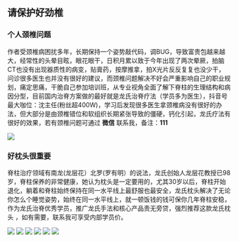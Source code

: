 ## 请保护好劲椎

### 个人颈椎问题

作者受颈椎病困扰多年，长期保持一个姿势敲代码，调BUG，导致富贵包越来越大，经常性的头晕目眩，眼花眼干，日积月累以致于今年出现了两次晕厥，拍脑CT也没有出现器质性的病变，贴膏药，按摩推拿，拍X光片反反复复也没少干，问诊很多医生也并没有很好的建议，而颈椎问题解决不好会严重影响自己的职业规划，痛定思痛，干脆自己参加培训班，从专业视角全面了解下脊柱的生理结构和病因分型，目前国内治脊方案做的最好就是龙氏治脊疗法（学员多为医生），抖音号最大咖位：沈主任(粉丝超400W)，学习后发现很多医生拿颈椎病没有很好的办法，但大部分是由颈椎错位和软组织长期紧张导致的僵硬，钙化引起，龙氏疗法有很好的效果，若有颈椎问题可通过 **微信** 联系我，备注：**111**

![](https://weharmonyos.oss-cn-hangzhou.aliyuncs.com/resources/龙脊康/youxiu3.jpg)

### 好枕头很重要
脊柱治疗领域有南龙(龙层花）北罗(罗有明）的说法，龙氏创始人龙层花教授已98岁，脊柱保养的非常健康，她认为枕头是一定要用的，尤其30岁以后，脊柱开始退化，躺着和脊柱始终保持在同一水平线上最舒服也最安全，龙氏枕头解决了无论你怎么个睡觉姿势，始终在同一水平线上，就一顿饭钱的钱可保你几年脊柱安稳，作为龙氏治脊优秀学员，推广龙氏手法和核心产品责无旁贷，强烈推荐这款龙氏枕头 ，如有需要，联系我可享受内部学员价。

![](https://weharmonyos.oss-cn-hangzhou.aliyuncs.com/resources/龙脊康/3.jpg)
![](https://weharmonyos.oss-cn-hangzhou.aliyuncs.com/resources/龙脊康/1.jpg)
![](https://weharmonyos.oss-cn-hangzhou.aliyuncs.com/resources/龙脊康/5.jpg)
![](https://weharmonyos.oss-cn-hangzhou.aliyuncs.com/resources/龙脊康/7.jpg)
![](https://weharmonyos.oss-cn-hangzhou.aliyuncs.com/resources/龙脊康/2.jpg)
![](https://weharmonyos.oss-cn-hangzhou.aliyuncs.com/resources/龙脊康/4.jpg)

